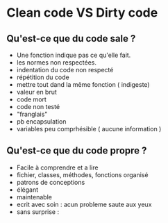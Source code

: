 # Clean code VS Dirty code

## Qu'est-ce que du code sale ?

- Une fonction indique pas ce qu'elle fait. 
- les normes non respectées.
- indentation du code non respecté
- répétition du code
- mettre tout dand la même fonction ( indigeste)
- valeur en brut
- code mort 
- code non testé
- "franglais" 
- pb encapsulation
- variables peu comprhésible ( aucune information )

## Qu'est-ce que du code propre ?

- Facile à comprendre et a lire
- fichier, classes, méthodes, fonctions organisé
- patrons de conceptions
- élégant 
- maintenable 
- ecrit avec soin : acun probleme saute aux yeux 
- sans surprise :